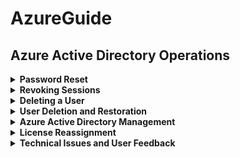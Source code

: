 # AzureGuide
## Azure Active Directory Operations

<details>
<summary><strong>Password Reset</strong></summary>

- **User:** Demonstrated on a user named "Bob."
- **Process:** Involves generating a temporary password.
- **Security:** Emphasizes the importance of verifying user identity before resetting.

</details>

<details>
<summary><strong>Revoking Sessions</strong></summary>

- **User:** Illustrated using "Sally Mo's" account.
- **Action:** Revoking sessions forces the user out of their current session.
- **Use Case:** Useful for situations with security concerns or improper access.

</details>

<details>
<summary><strong>Deleting a User</strong></summary>

- **User:** Process shown with a user called "new user."
- **Considerations:** Highlights the deletion process and things to consider.

</details>

<details>
<summary><strong>User Deletion and Restoration</strong></summary>

- **Restoration Period:** Users can be restored within 30 days of deletion.
- **Licenses:** Deleted users lose assigned licenses, which must be reassigned upon restoration.
- **Permanent Deletion:** Permanent deletion is an option but requires careful consideration.

</details>

<details>
<summary><strong>Azure Active Directory Management</strong></summary>

- **Deleted Users:** Accessible under "Deleted Users" section.
- **Management Options:** Offers options for restoration or permanent deletion.

</details>

<details>
<summary><strong>License Reassignment</strong></summary>

- **Process:** Necessary step for restored users involves manual reassignment of licenses to the user.

</details>

<details>
<summary><strong>Technical Issues and User Feedback</strong></summary>

- **Acknowledgment:** Acknowledges inconsistencies in user restoration and license reassignment.
- **Engagement:** Requests viewer feedback for improvement and future video topics.
- **Ticketing System:** Plans to introduce a ticketing system for viewers to submit issues for potential video content.

</details>
